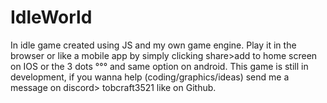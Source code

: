 # IdleWorld
In idle game created using JS and my own game engine.
Play it in the browser or like a mobile app by simply clicking share>add to home screen on IOS or the 3 dots °°° and same option on android. 
This game is still in development, if you wanna help (coding/graphics/ideas) send me a message on discord> tobcraft3521 like on Github.
